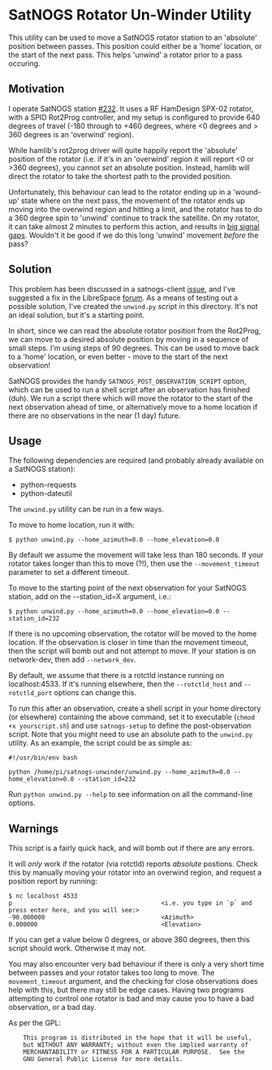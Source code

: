 # SatNOGS Rotator Un-Winder Utility

This utility can be used to move a SatNOGS rotator station to an 'absolute' position between passes. This position could either be a 'home' location, or the start of the next pass. This helps 'unwind' a rotator prior to a pass occuring.

## Motivation
I operate SatNOGS station [#232](https://network.satnogs.org/stations/232/). It uses a RF HamDesign SPX-02 rotator, with a SPID Rot2Prog controller, and my setup is configured to provide 640 degrees of travel (-180 through to +460 degrees, where <0 degrees and > 360 degrees is an 'overwind' region).

While hamlib's rot2prog driver will quite happily report the 'absolute' position of the rotator (i.e. if it's in an 'overwind' region it will report <0 or >360 degrees), you cannot *set* an absolute position. Instead, hamlib will direct the rotator to take the shortest path to the provided position.

Unfortunately, this behaviour can lead to the rotator ending up in a 'wound-up' state where on the next pass, the movement of the rotator ends up moving into the overwind region and hitting a limit, and the rotator has to do a 360 degree spin to 'unwind' continue to track the satellite. On my rotator, it can take almost 2 minutes to perform this action, and results in [big signal gaps](https://network.satnogs.org/observations/316507/). Wouldn't it be good if we do this long 'unwind' movement *before* the pass?

## Solution

This problem has been discussed in a satnogs-client [issue](https://gitlab.com/librespacefoundation/satnogs/satnogs-client/issues/275), and I've suggested a fix in the LibreSpace [forum](https://community.libre.space/t/rotator-control-parking/2511/2?u=vk5qi). As a means of testing out a possible solution, I've created the `unwind.py` script in this directory. It's not an ideal solution, but it's a starting point.

In short, since we can read the absolute rotator position from the Rot2Prog, we can move to a desired absolute position by moving in a sequence of small steps. I'm using steps of 90 degrees. This can be used to move back to a 'home' location, or even better - move to the start of the next observation!

SatNOGS provides the handy `SATNOGS_POST_OBSERVATION_SCRIPT` option, which can be used to run a shell script after an observation has finished (duh). We run a script there which will move the rotator to the start of the next observation ahead of time, or alternatively move to a home location if there are no observations in the near (1 day) future.

## Usage

The following dependencies are required (and probably already available on a SatNOGS station):
 * python-requests
 * python-dateutil

The `unwind.py` utility can be run in a few ways.

To move to home location, run it with:
```
$ python unwind.py --home_azimuth=0.0 --home_elevation=0.0
```

By default we assume the movement will take less than 180 seconds. If your rotator takes longer than this to move (?!), then use the `--movement_timeout` parameter to set a different timeout.


To move to the starting point of the next observation for your SatNOGS station, add on the --station_id=X argument, i.e.:
```
$ python unwind.py --home_azimuth=0.0 --home_elevation=0.0 --station_id=232
```
If there is no upcoming observation, the rotator will be moved to the home location. If the observation is closer in time than the movement timeout, then the script will bomb out and not attempt to move. If your station is on network-dev, then add `--network_dev`.

By default, we assume that there is a rotctld instance running on localhost:4533. If it's running elsewhere, then the `--rotctld_host` and `--rotctld_port` options can change this. 

To run this after an observation, create a shell script in your home directory (or elsewhere) containing the above command, set it to executable (`chmod +x yourscript.sh`) and use `satnogs-setup` to define the post-observation script. Note that you might need to use an absolute path to the `unwind.py` utility. As an example, the script could be as simple as:
```
#!/usr/bin/env bash

python /home/pi/satnogs-unwinder/unwind.py --home_azimuth=0.0 --home_elevation=0.0 --station_id=232

```

Run `python unwind.py --help` to see information on all the command-line options.

## Warnings
This script is a fairly quick hack, and will bomb out if there are any errors.

It will *only* work if the rotator (via rotctld) reports *absolute* postions. Check this by manually moving your rotator into an overwind region, and request a position report by running:
```
$ nc localhost 4533
p                                         <i.e. you type in `p` and press enter here, and you will see:>
-90.000000                                <Azimuth>
0.000000                                  <Elevation>
```
If you can get a value below 0 degrees, or above 360 degrees, then this script should work. Otherwise it may not.

You may also encounter very bad behaviour if there is only a very short time between passes and your rotator takes too long to move. The `movement_timeout` argument, and the checking for close observations does help with this, but there may still be edge cases. Having two programs attempting to control one rotator is bad and may cause you to have a bad observation, or a bad day. 

As per the GPL:
```
    This program is distributed in the hope that it will be useful,
    but WITHOUT ANY WARRANTY; without even the implied warranty of
    MERCHANTABILITY or FITNESS FOR A PARTICULAR PURPOSE.  See the
    GNU General Public License for more details.
```

